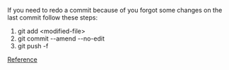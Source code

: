 If you need to redo a commit because of you forgot some changes on the last commit follow these steps:

1. git add \<modified-file\>
2. git commit --amend --no-edit
3. git push -f

[Reference](https://git-scm.com/book/en/v2/Git-Basics-Undoing-Things)